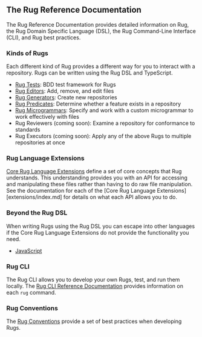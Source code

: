 ## The Rug Reference Documentation

The Rug Reference Documentation provides detailed information on Rug,
the Rug Domain Specific Language (DSL), the Rug Command-Line Interface
(CLI), and Rug best practices.

### Kinds of Rugs

Each different kind of Rug provides a different way for you to
interact with a repository.  Rugs can be written using the Rug DSL and
TypeScript.

-   [Rug Tests](rug-tests.md): BDD test framework for Rugs
-   [Rug Editors](rug-editors.md): Add, remove, and edit files
-   [Rug Generators](rug-generators.md): Create new repositories
-   [Rug Predicates](rug-predicates.md): Determine whether a feature exists in a repository
-   [Rug Microgrammars](rug-microgrammars.md): Specify and work with a custom microgrammar to work effectively with files
-   Rug Reviewers (coming soon): Examine a repository for conformance to standards
-   Rug Executors (coming soon): Apply any of the above Rugs to multiple repositories at once

### Rug Language Extensions

[Core Rug Language Extensions](extensions/index.md) define a set of core concepts that
Rug understands.  This understanding provides you with an API for
accessing and manipulating these files rather than having to do raw
file manipulation.  See the documentation for each of the [Core Rug Language Extensions][extensions/index.md]
for details on what each API allows you to do.

### Beyond the Rug DSL

When writing Rugs using the Rug DSL you can escape into other
languages if the Core Rug Language Extensions do not provide the functionality you
need.

-   [JavaScript](escape/rug-javascript.md)

### Rug CLI

The Rug CLI allows you to develop your own Rugs, test, and run them
locally.  The [Rug CLI Reference Documentation][cli] provides
information on each `rug` command.

[cli]: rug-cli-commands.md


### Rug Conventions

The [Rug Conventions][conventions] provide a set of best practices
when developing Rugs.

[conventions]: rug-conventions.md
